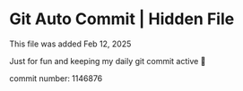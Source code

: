 # Git Auto Commit | Hidden File

This file was added Feb 12, 2025

Just for fun and keeping my daily git commit active 🤪

commit number: 1146876
